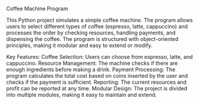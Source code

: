 Coffee Machine Program

This Python project simulates a simple coffee machine. The program allows users to select different types of coffee (espresso, latte, cappuccino) and processes the order by checking resources, handling payments, and dispensing the coffee. The program is structured with object-oriented principles, making it modular and easy to extend or modify.

Key Features:
  Coffee Selection: Users can choose from espresso, latte, and cappuccino.
  Resource Management: The machine checks if there are enough ingredients before making a drink.
  Payment Processing: The program calculates the total cost based on coins inserted by the user and checks if the payment is sufficient.
  Reporting: The current resources and profit can be reported at any time.
  Modular Design: The project is divided into multiple modules, making it easy to maintain and extend.
